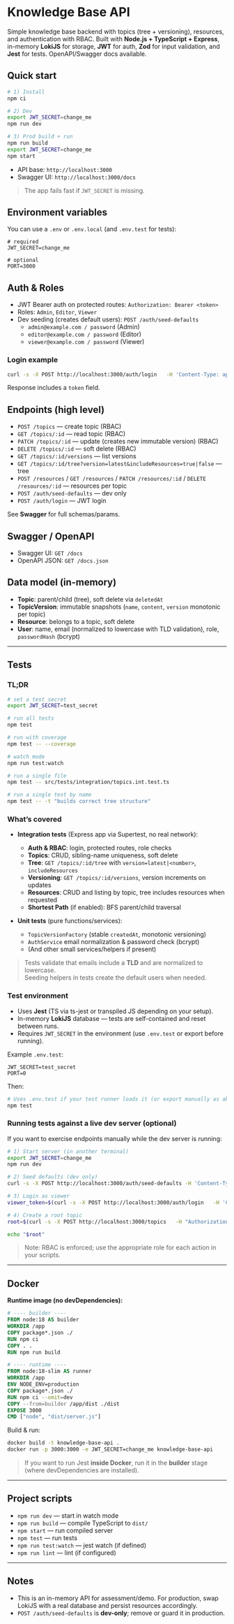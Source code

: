 # Knowledge Base API

Simple knowledge base backend with topics (tree + versioning), resources, and authentication with RBAC. Built with **Node.js + TypeScript + Express**, in-memory **LokiJS** for storage, **JWT** for auth, **Zod** for input validation, and **Jest** for tests. OpenAPI/Swagger docs available.

## Quick start

```bash
# 1) Install
npm ci

# 2) Dev
export JWT_SECRET=change_me
npm run dev

# 3) Prod build + run
npm run build
export JWT_SECRET=change_me
npm start
```

- API base: `http://localhost:3000`
- Swagger UI: `http://localhost:3000/docs`

> The app fails fast if `JWT_SECRET` is missing.

## Environment variables

You can use a `.env` or `.env.local` (and `.env.test` for tests):

```
# required
JWT_SECRET=change_me

# optional
PORT=3000
```

## Auth & Roles

- JWT Bearer auth on protected routes: `Authorization: Bearer <token>`
- Roles: `Admin`, `Editor`, `Viewer`
- Dev seeding (creates default users): `POST /auth/seed-defaults`
  - `admin@example.com / password` (Admin)
  - `editor@example.com / password` (Editor)
  - `viewer@example.com / password` (Viewer)

### Login example

```bash
curl -s -X POST http://localhost:3000/auth/login   -H 'Content-Type: application/json'   -d '{"email":"admin@example.com","password":"password"}'
```

Response includes a `token` field.

## Endpoints (high level)

- `POST /topics` — create topic (RBAC)
- `GET /topics/:id` — read topic (RBAC)
- `PATCH /topics/:id` — update (creates new immutable version) (RBAC)
- `DELETE /topics/:id` — soft delete (RBAC)
- `GET /topics/:id/versions` — list versions
- `GET /topics/:id/tree?version=latest&includeResources=true|false` — tree
- `POST /resources` / `GET /resources` / `PATCH /resources/:id` / `DELETE /resources/:id` — resources per topic
- `POST /auth/seed-defaults` — dev only
- `POST /auth/login` — JWT login

See **Swagger** for full schemas/params.

## Swagger / OpenAPI

- Swagger UI: `GET /docs`
- OpenAPI JSON: `GET /docs.json`

## Data model (in-memory)

- **Topic**: parent/child (tree), soft delete via `deletedAt`
- **TopicVersion**: immutable snapshots (`name`, `content`, `version` monotonic per topic)
- **Resource**: belongs to a topic, soft delete
- **User**: name, email (normalized to lowercase with TLD validation), role, `passwordHash` (bcrypt)

---

## Tests

### TL;DR

```bash
# set a test secret
export JWT_SECRET=test_secret

# run all tests
npm test

# run with coverage
npm test -- --coverage

# watch mode
npm run test:watch

# run a single file
npm test -- src/tests/integration/topics.int.test.ts

# run a single test by name
npm test -- -t "builds correct tree structure"
```

### What’s covered

- **Integration tests** (Express app via Supertest, no real network):
  - **Auth & RBAC**: login, protected routes, role checks
  - **Topics**: CRUD, sibling-name uniqueness, soft delete
  - **Tree**: `GET /topics/:id/tree` with `version=latest|<number>`, `includeResources`
  - **Versioning**: `GET /topics/:id/versions`, version increments on updates
  - **Resources**: CRUD and listing by topic, tree includes resources when requested
  - **Shortest Path** (if enabled): BFS parent/child traversal

- **Unit tests** (pure functions/services):
  - `TopicVersionFactory` (stable `createdAt`, monotonic versioning)
  - `AuthService` email normalization & password check (bcrypt)
  - (And other small services/helpers if present)

> Tests validate that emails include a **TLD** and are normalized to lowercase.  
> Seeding helpers in tests create the default users when needed.

### Test environment

- Uses **Jest** (TS via ts-jest or transpiled JS depending on your setup).
- In-memory **LokiJS** database — tests are self-contained and reset between runs.
- Requires `JWT_SECRET` in the environment (use `.env.test` or export before running).

Example `.env.test`:

```
JWT_SECRET=test_secret
PORT=0
```

Then:

```bash
# Uses .env.test if your test runner loads it (or export manually as above)
npm test
```

### Running tests against a live dev server (optional)

If you want to exercise endpoints manually while the dev server is running:

```bash
# 1) Start server (in another terminal)
export JWT_SECRET=change_me
npm run dev

# 2) Seed defaults (dev only)
curl -s -X POST http://localhost:3000/auth/seed-defaults -H 'Content-Type: application/json' -d '{}'

# 3) Login as viewer
viewer_token=$(curl -s -X POST http://localhost:3000/auth/login   -H 'Content-Type: application/json'   -d '{"email":"viewer@example.com","password":"password"}' | jq -r .token)

# 4) Create a root topic
root=$(curl -s -X POST http://localhost:3000/topics   -H "Authorization: Bearer $viewer_token"   -H 'Content-Type: application/json'   -d '{"name":"RootT","content":"T","parentId":null}')

echo "$root"
```

> Note: RBAC is enforced; use the appropriate role for each action in your scripts.

---

## Docker

**Runtime image (no devDependencies):**

```dockerfile
# ---- builder ----
FROM node:18 AS builder
WORKDIR /app
COPY package*.json ./
RUN npm ci
COPY . .
RUN npm run build

# ---- runtime ----
FROM node:18-slim AS runner
WORKDIR /app
ENV NODE_ENV=production
COPY package*.json ./
RUN npm ci --omit=dev
COPY --from=builder /app/dist ./dist
EXPOSE 3000
CMD ["node", "dist/server.js"]
```

Build & run:

```bash
docker build -t knowledge-base-api .
docker run -p 3000:3000 -e JWT_SECRET=change_me knowledge-base-api
```

> If you want to run Jest **inside Docker**, run it in the **builder** stage (where devDependencies are installed).

---

## Project scripts

- `npm run dev` — start in watch mode
- `npm run build` — compile TypeScript to `dist/`
- `npm start` — run compiled server
- `npm test` — run tests
- `npm run test:watch` — jest watch (if defined)
- `npm run lint` — lint (if configured)

---

## Notes

- This is an in-memory API for assessment/demo. For production, swap LokiJS with a real database and persist resources accordingly.
- `POST /auth/seed-defaults` is **dev-only**; remove or guard it in production.
